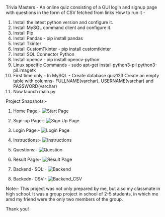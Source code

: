 Trivia Masters - An online quiz consisting of a GUI login and signup page with questions in the form of CSV fetched from links How to run it -

1. Install the latest python version and configure it.
2. Install MySQL command client and configure it.
3. Install Pip
4. Install Pandas - pip install pandas
5. Install Tkinter
6. Install CustomTkinter - pip install customtkinter
7. Install SQL Connector Python
8. Install opencv - pip install opencv-python
9. Linux specific Commands - sudo apt-get install python3-pil python3-pil.imagetk
10. First time only - In MySQL - Create database quiz123 Create an empty table with columns- FULLNAME(varchar), USERNAME(varchar) and PASSWORD(varchar)
11. Now launch main.py

Project Snapshots:-
1. Home Page:-
   ![Start Page](https://github.com/dharalnaik/Trivia-Masters/assets/142478246/d72eeb9c-4ca5-435b-b44e-dd7e5d7825d7)

2. Sign-up Page:-
   ![Sign Up Page](https://github.com/dharalnaik/Trivia-Masters/assets/142478246/4d8a60d0-1375-4f36-ad9c-ccb99be64400)

3. Login Page:-
   ![Login Page](https://github.com/dharalnaik/Trivia-Masters/assets/142478246/103ba2c3-d2e3-49ad-bb32-2d51336a5380)

4. Instructions:-
   ![Instructions](https://github.com/dharalnaik/Trivia-Masters/assets/142478246/c4ae8630-1d7c-45cd-a227-9d394f10ea03)

5. Questions:-
   ![Question](https://github.com/dharalnaik/Trivia-Masters/assets/142478246/0c26dec8-e7b1-4422-999b-9ca10d923727)

7. Result Page:-
   ![Result Page](https://github.com/dharalnaik/Trivia-Masters/assets/142478246/9a1d0648-a959-4410-a080-ae99fd02aa27)

8. Backend- SQL:-
   ![Backend](https://github.com/dharalnaik/Trivia-Masters/assets/142478246/274a162c-58e7-4fe5-bb08-1f4e0e590342)

9. Backedn- CSV:-
   ![Backend_CSV](https://github.com/dharalnaik/Trivia-Masters/assets/142478246/375cc8d8-323c-41b0-9969-458bc6a8e1c2)


Note:-
This project was not only prepared by me, but also my classmate in high school. It was a group project in school of 2-5 students, in which me amd my friend were the only two members of the group.

Thank you! 

